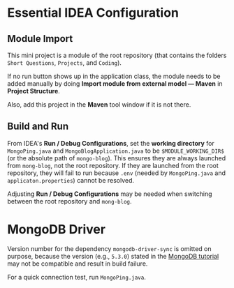 # Essential IDEA Configuration

## Module Import
This mini project is a module of the root repository
(that contains the folders `Short Questions`, `Projects`, and `Coding`).

If no run button shows up in the application class, the module needs to be added manually
by doing **Import module from external model — Maven** in **Project Structure**.

Also, add this project in the **Maven** tool window if it is not there.

## Build and Run

From IDEA's **Run / Debug Configurations**, set the **working directory** for `MongoPing.java`
and `MongoBlogApplication.java` to be `$MODULE_WORKING_DIR$` (or the absolute path of `mongo-blog`).
This ensures they are always launched from `mong-blog`, not the root repository.
If they are launched from the root repository, they will fail to run because `.env`
(needed by `MongoPing.java` and `applicaton.properties`)
cannot be resolved.

Adjusting **Run / Debug Configurations** may be needed
when switching between the root repository and `mong-blog`.


# MongoDB Driver

Version number for the dependency `mongodb-driver-sync` is omitted on purpose,
because the version (e.g., `5.3.0`) stated in the [MongoDB tutorial](https://www.mongodb.com/docs/drivers/java/sync/current/getting-started/#add-mongodb-as-a-dependency)
may not be compatible and result in build failure.

For a quick connection test, run `MongoPing.java`.
